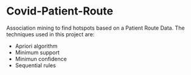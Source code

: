 # Covid-Patient-Route
Association mining to find hotspots based on a Patient Route Data. The techniques used in this project are:
- Apriori algorithm
- Minimum support
- Minimun confidence
- Sequential rules
